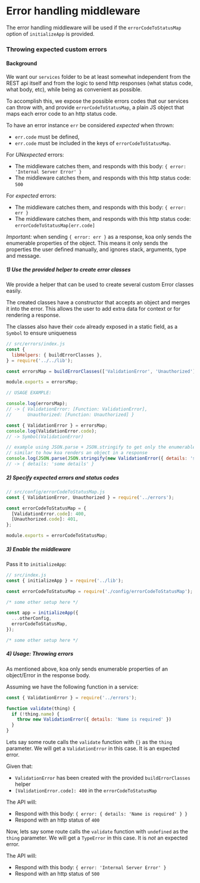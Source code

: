 # Error handling middleware

The error handling middleware will be used if the `errorCodeToStatusMap` option of `initializeApp` is provided.

### Throwing expected custom errors

#### Background

We want our `services` folder to be at least somewhat independent from the REST api itself and
from the logic to send http responses (what status code, what body, etc), while being as convenient
as possible.

To accomplish this, we expose the possible errors codes that our services can throw with,
and provide `errorCodeToStatusMap`, a plain JS object that maps each error code to an http status code.

To have an error instance `err` be considered *expected* when thrown:
- `err.code` must be defined,
- `err.code` must be included in the keys of `errorCodeToStatusMap`.

For *UNexpected* errors:
- The middleware catches them, and responds with this body: `{ error: 'Internal Server Error' }`
- The middleware catches them, and responds with this http status code: `500`

For *expected* errors:
- The middleware catches them, and responds with this body: `{ error: err }`
- The middleware catches them, and responds with this http status code: `errorCodeToStatusMap[err.code]`

_Important:_ when sending `{ error: err }` as a response, koa only sends the enumerable properties of
the object. This means it only sends the properties the user defined manually,
and ignores stack, arguments, type and message.

##### 1) Use the provided helper to create error classes

We provide a helper that can be used to create several custom Error classes easily.

The created classes have a constructor that accepts an object and merges it into the error.
This allows the user to add extra data for context or for rendering a response.

The classes also have their `code` already exposed in a static field, as a `Symbol` to ensure uniqueness

```js
// src/errors/index.js
const {
  libHelpers: { buildErrorClasses },
} = require('../../lib');

const errorsMap = buildErrorClasses(['ValidationError', 'Unauthorized']);

module.exports = errorsMap;

// USAGE EXAMPLE:

console.log(errorsMap);
// -> { ValidationError: [Function: ValidationError],
//      Unauthorized: [Function: Unauthorized] }

const { ValidationError } = errorsMap;
console.log(ValidationError.code);
// -> Symbol(ValidationError)

// example using JSON.parse + JSON.stringify to get only the enumerable properties,
// similar to how koa renders an object in a response
console.log(JSON.parse(JSON.stringify(new ValidationError({ details: 'some details' }))));
// -> { details: 'some details' }
```

##### 2) Specify expected errors and status codes

```js
// src/config/errorCodeToStatusMap.js
const { ValidationError, Unauthorized } = require('../errors');

const errorCodeToStatusMap = {
  [ValidationError.code]: 400,
  [Unauthorized.code]: 401,
};

module.exports = errorCodeToStatusMap;
```

##### 3) Enable the middleware

Pass it to `initializeApp`:

```js
// src/index.js
const { initializeApp } = require('../lib');

const errorCodeToStatusMap = require('./config/errorCodeToStatusMap');

/* some other setup here */

const app = initializeApp({
  ...otherConfig,
  errorCodeToStatusMap,
});

/* some other setup here */
```

##### 4) Usage: Throwing errors

As mentioned above, koa only sends enumerable properties of an object/Error in the response body.

Assuming we have the following function in a service:

```js
const { ValidationError } = require('../errors');

function validate(thing) {
  if (!thing.name) {
    throw new ValidationError({ details: 'Name is required' })
  }
}
```

Lets say some route calls the `validate` function with `{}` as the `thing` parameter.  We will get a `ValidationError` in this case. It is an expected error.

Given that:
- `ValidationError` has been created with the provided `buildErrorClasses` helper
- `[ValidationError.code]: 400` in the `errorCodeToStatusMap`

The API will:
- Respond with this body: `{ error: { details: 'Name is required' } }`
- Respond with an http status of `400`

Now, lets say some route calls the `validate` function with `undefined` as the `thing` parameter.
We will get a `TypeError` in this case. It is _not_ an expected error.

The API will:
- Respond with this body: `{ error: 'Internal Server Error' }`
- Respond with an http status of `500`
